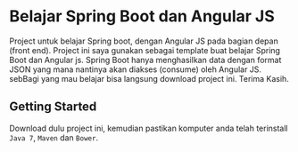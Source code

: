 # Belajar Spring Boot dan Angular JS
Project untuk belajar Spring boot, dengan Angular JS pada bagian depan (front end). Project ini saya gunakan sebagai template buat belajar Spring Boot dan Angular js. Spring Boot hanya menghasilkan data dengan format JSON yang mana nantinya akan diakses (consume) oleh Angular JS. sebBagi yang mau belajar bisa langsung download project ini. Terima Kasih.

## Getting Started
Download dulu project ini, kemudian pastikan komputer anda telah terinstall `Java 7`, `Maven` dan `Bower`.